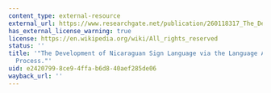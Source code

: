 ```yaml
---
content_type: external-resource
external_url: https://www.researchgate.net/publication/260118317_The_Development_of_Nicaraguan_Sign_Language_via_the_Language_Acquisition_Process
has_external_license_warning: true
license: https://en.wikipedia.org/wiki/All_rights_reserved
status: ''
title: '"The Development of Nicaraguan Sign Language via the Language Acquisition
  Process."'
uid: e2420799-8ce9-4ffa-b6d8-40aef285de06
wayback_url: ''
---
```


